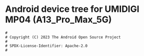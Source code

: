 # Android device tree for UMIDIGI MP04 (A13_Pro_Max_5G)

```
#
# Copyright (C) 2023 The Android Open Source Project
#
# SPDX-License-Identifier: Apache-2.0
#
```
